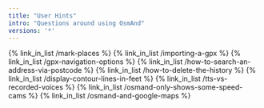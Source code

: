 ```yaml
---
title: "User Hints"
intro: "Questions around using OsmAnd"
versions: '*'
---
```


{% link_in_list /mark-places %}
{% link_in_list /importing-a-gpx %}
{% link_in_list /gpx-navigation-options %}
{% link_in_list /how-to-search-an-address-via-postcode %}
{% link_in_list /how-to-delete-the-history %}
{% link_in_list /display-contour-lines-in-feet %}
{% link_in_list /tts-vs-recorded-voices %}
{% link_in_list /osmand-only-shows-some-speed-cams %}
{% link_in_list /osmand-and-google-maps %}
